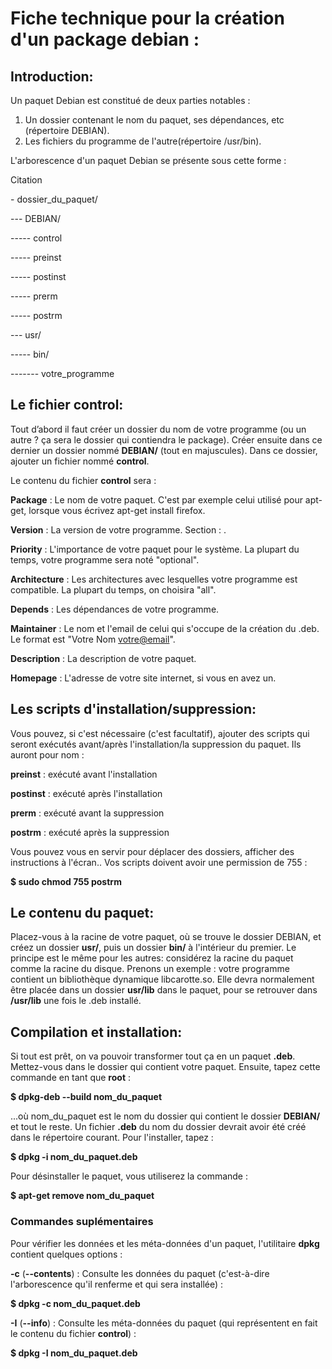 Fiche technique pour la création d'un package debian :
======================================================

Introduction:
-------------

Un paquet Debian est constitué de deux parties notables :
 
1. Un dossier contenant le nom du paquet, ses dépendances, etc (répertoire DEBIAN). 
2. Les fichiers du programme de l'autre(répertoire /usr/bin).

L'arborescence d'un paquet Debian se présente sous cette forme :

Citation

\- dossier_du_paquet/

--- DEBIAN/

----- control

----- preinst

----- postinst

----- prerm

----- postrm

--- usr/

----- bin/

------- votre_programme

Le fichier control:
-------------------

Tout d’abord il faut créer un dossier du nom de votre programme (ou un autre ? ça sera le dossier qui contiendra le package). Créer ensuite dans ce dernier un dossier nommé **DEBIAN/** (tout en majuscules).
Dans ce dossier, ajouter un fichier nommé **control**.

Le contenu du fichier **control** sera :

**Package** : Le nom de votre paquet. C'est par exemple celui utilisé pour apt-get, lorsque vous écrivez apt-get install firefox.

**Version** : La version de votre programme.
Section : .

**Priority** : L'importance de votre paquet pour le système. La plupart du temps, votre programme sera noté "optional".

**Architecture** : Les architectures avec lesquelles votre programme est compatible. La plupart du temps, on choisira "all".

**Depends** : Les dépendances de votre programme.

**Maintainer** : Le nom et l'email de celui qui s'occupe de la création du .deb.  Le format est "Votre Nom <votre@email>".

**Description** : La description de votre paquet.

**Homepage** : L'adresse de votre site internet, si vous en avez un.

Les scripts d'installation/suppression:
---------------------------------------

Vous pouvez, si c'est nécessaire (c'est facultatif), ajouter des scripts qui seront exécutés avant/après l'installation/la suppression du paquet. Ils auront pour nom :

**preinst** : exécuté avant l'installation

**postinst** : exécuté après l'installation

**prerm** : exécuté avant la suppression

**postrm** : exécuté après la suppression

Vous pouvez vous en servir pour déplacer des dossiers, afficher des instructions à l'écran..
Vos scripts doivent avoir une permission de 755 :

**$ sudo chmod 755 postrm**

Le contenu du paquet:
---------------------

 Placez-vous à la racine de votre paquet, où se trouve le dossier DEBIAN, et créez un dossier **usr/**, puis un dossier **bin/** à l'intérieur du premier. Le principe est le même pour les autres: considérez la racine du paquet comme la racine du disque. Prenons un exemple : votre programme contient un bibliothèque dynamique libcarotte.so. Elle devra normalement être placée dans un dossier **usr/lib** dans le paquet, pour se retrouver dans **/usr/lib** une fois le .deb installé.


Compilation et installation:
----------------------------

Si tout est prêt, on va pouvoir transformer tout ça en un paquet **.deb**.
Mettez-vous dans le dossier qui contient votre paquet. Ensuite, tapez cette commande en tant que **root** :

**$ dpkg-deb --build nom_du_paquet**

...où nom_du_paquet est le nom du dossier qui contient le dossier **DEBIAN/** et tout le reste.
Un fichier **.deb** du nom du dossier devrait avoir été créé dans le répertoire courant. Pour l'installer, tapez :

**$ dpkg -i nom_du_paquet.deb**

Pour désinstaller le paquet, vous utiliserez la commande :

**$ apt-get remove nom_du_paquet**

### Commandes suplémentaires

Pour vérifier les données et les méta-données d'un paquet, l'utilitaire **dpkg** contient quelques options :

**-c** (**--contents**) : Consulte les données du paquet (c'est-à-dire l'arborescence qu'il renferme et qui sera installée) :

**$ dpkg -c nom_du_paquet.deb**

**-I** (**--info**) : Consulte les méta-données du paquet (qui représentent en fait le contenu du fichier **control**) :

**$ dpkg -I nom_du_paquet.deb**


